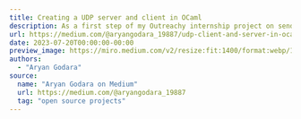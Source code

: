```yaml
---
title: Creating a UDP server and client in OCaml
description: As a first step of my Outreachy internship project on sending MIDI over UDP with MirageOs, I've written a UDP Client and Server in OCaml using LWT.
url: https://medium.com/@aryangodara_19887/udp-client-and-server-in-ocaml-e203116a997c
date: 2023-07-20T00:00:00-00:00
preview_image: https://miro.medium.com/v2/resize:fit:1400/format:webp/1*ShS0Lsz1hf7GAiEyiS1wcw.png
authors:
  - "Aryan Godara"
source:
  name: "Aryan Godara on Medium"
  url: https://medium.com/@aryangodara_19887
  tag: "open source projects"
---
```

